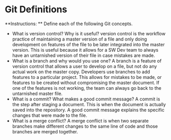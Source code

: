 # Git Definitions

**Instructions: ** Define each of the following Git concepts.

* What is version control?  Why is it useful? version control is the workflow practice of maintaining a master version of a file and only doing development on features of the file to be later integrated into the master version. This is useful because it allows for a SW Dev team to always have an untarnished version of their file in case mistakes are made.
* What is a branch and why would you use one? A branch is a feature of version control that allows a user to develop on a file, but not do any actual work on the master copy. Developers use branches to add features to a particular project. This allows for mistakes to be made, or features to be created without compromising the master document. If one of the features is not working, the team can always go back to the untarnished master file.
* What is a commit? What makes a good commit message? A commit is the step after staging a document. This is when the document is actually saved into the repository. A good commit message explains the specific changes that were made to the file.
* What is a merge conflict? A merge conflict is when two separate branches make different changes to the same line of code and those branches are merged together.